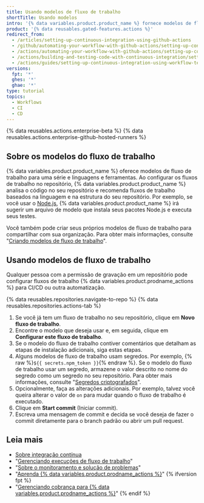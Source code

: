 ```yaml
---
title: Usando modelos de fluxo de trabalho
shortTitle: Usando modelos
intro: '{% data variables.product.product_name %} fornece modelos de fluxo de trabalho para uma série de linguagens e ferramentas.'
product: '{% data reusables.gated-features.actions %}'
redirect_from:
  - /articles/setting-up-continuous-integration-using-github-actions
  - /github/automating-your-workflow-with-github-actions/setting-up-continuous-integration-using-github-actions
  - /actions/automating-your-workflow-with-github-actions/setting-up-continuous-integration-using-github-actions
  - /actions/building-and-testing-code-with-continuous-integration/setting-up-continuous-integration-using-github-actions
  - /actions/guides/setting-up-continuous-integration-using-workflow-templates
versions:
  fpt: '*'
  ghes: '*'
  ghae: '*'
type: tutorial
topics:
  - Workflows
  - CI
  - CD
---
```


{% data reusables.actions.enterprise-beta %}
{% data reusables.actions.enterprise-github-hosted-runners %}

## Sobre os modelos do fluxo de trabalho

{% data variables.product.product_name %} oferece modelos de fluxo de trabalho para uma série e linguagens e ferramentas. Ao configurar os fluxos de trabalho no repositório, {% data variables.product.product_name %} analisa o código no seu repositório e recomenda fluxos de trabalho baseados na linguagem e na estrutura do seu repositório. Por exemplo, se você usar o [Node.js](https://nodejs.org/en/), {% data variables.product.product_name %} irá sugerir um arquivo de modelo que instala seus pacotes Node.js e executa seus testes.

Você também pode criar seus próprios modelos de fluxo de trabalho para compartilhar com sua organização. Para obter mais informações, consulte "[Criando modelos de fluxo de trabalho](/actions/learn-github-actions/creating-workflow-templates)".

## Usando modelos de fluxo de trabalho

Qualquer pessoa com a permissão de gravação em um repositório pode configurar fluxos de trabalho {% data variables.product.prodname_actions %} para CI/CD ou outra automatização.

{% data reusables.repositories.navigate-to-repo %}
{% data reusables.repositories.actions-tab %}
1. Se você já tem um fluxo de trabalho no seu repositório, clique em **Novo fluxo de trabalho**.
1. Encontre o modelo que deseja usar e, em seguida, clique em **Configurar este fluxo de trabalho**.
1. Se o modelo do fluxo de trabalho contiver comentários que detalham as etapas de instalação adicionais, siga estas etapas.
1. Alguns modelos de fluxo de trabalho usam segredos. Por exemplo, {% raw %}`${{ secrets.npm_token }}`{% endraw %}. Se o modelo do fluxo de trabalho usar um segredo, armazene o valor descrito no nome do segredo como um segredo no seu repositório. Para obter mais informações, consulte "[Segredos criptografados](/actions/reference/encrypted-secrets)".
1. Opcionalmente, faça as alterações adicionais. Por exemplo, talvez você queira alterar o valor de `on` para mudar quando o fluxo de trabalho é executado.
1. Clique em **Start commit** (Iniciar commit).
1. Escreva uma mensagem de commit e decida se você deseja de fazer o commit diretamente para o branch padrão ou abrir um pull request.

## Leia mais

- [Sobre integração contínua](/articles/about-continuous-integration)
- "[Gerenciando execuções de fluxo de trabalho](/actions/managing-workflow-runs)"
- "[Sobre o monitoramento e solução de problemas](/actions/monitoring-and-troubleshooting-workflows/about-monitoring-and-troubleshooting)"
- "[Aprenda {% data variables.product.prodname_actions %}](/actions/learn-github-actions)"
{% ifversion fpt %}
- "[Gerenciando cobrança para {% data variables.product.prodname_actions %}](/billing/managing-billing-for-github-actions)"
{% endif %}
